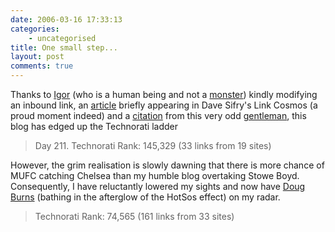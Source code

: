 ```yaml
---
date: 2006-03-16 17:33:13
categories:
    - uncategorised
title: One small step...
layout: post
comments: true
---
```

Thanks to [Igor](http://igor-db.blogspot.com/) (who is a human being and
not a [monster](http://en.wikipedia.org/wiki/Fictional_Character_Igor))
kindly modifying an inbound link, an
[article](http://www.nbrightside.com/blog/2006/03/07/autograph-hunting/)
briefly appearing in Dave Sifry's Link Cosmos (a proud moment indeed)
and a
[citation](http://whiteside.wordpress.com/2006/03/14/starting-from-zero/)
from this very odd [gentleman](http://whiteside.wordpress.com/), this
blog has edged up the Technorati ladder

> Day 211. Technorati Rank: 145,329 (33 links from 19 sites)

However, the grim realisation is slowly dawning that there is more
chance of MUFC catching Chelsea than my humble blog overtaking Stowe
Boyd. Consequently, I have reluctantly lowered my sights and now have
[Doug Burns](http://oracledoug.com/serendipity/) (bathing in the
afterglow of the HotSos effect) on my radar.

> Technorati Rank: 74,565 (161 links from 33 sites)
